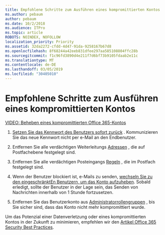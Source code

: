 ```yaml
---
title: Empfohlene Schritte zum Ausführen eines kompromittierten Kontos
ms.author: pebaum
author: pebaum
ms.date: 10/2/2018
ms.audience: ITPro
ms.topic: article
ROBOTS: NOINDEX, NOFOLLOW
localization_priority: Priority
ms.assetid: 32da2272-cfdd-4d47-91da-9258167b67d8
ms.openlocfilehash: 8f68244a42eeb831dfee297aa585108804ffc28b
ms.sourcegitcommit: f1c96fd3890d4e211f7d6bf73b9105fdaab2e11c
ms.translationtype: MT
ms.contentlocale: de-DE
ms.lasthandoff: 03/05/2019
ms.locfileid: "30405010"
---
```

# <a name="recommended-steps-to-take-if-an-account-is-compromised"></a>Empfohlene Schritte zum Ausführen eines kompromittierten Kontos

[VIDEO: Beheben eines kompromittierten Office 365-Kontos](https://www.microsoft.com/videoplayer/embed/RE2jvOb?pid=ocpVideo0-innerdiv-oneplayer&amp;postJsllMsg=true&amp;maskLevel=20&amp;autoplay=true)
  
1. [Setzen Sie das Kennwort des Benutzers sofort zurück](https://support.office.com/article/7a5d073b-7fae-4aa5-8f96-9ecd041aba9c) . Kommunizieren Sie das neue Kennwort nicht per e-Mail an den Endbenutzer. 
    
2. Entfernen Sie alle verdächtigen Weiterleitungs [Adressen](https://support.office.com/article/ab5eb117-0f22-4fa7-a662-3a6bdb0add74) , die auf Postfachebene festgelegt sind. 
    
3. Entfernen Sie alle verdächtigen Posteingangs [Regeln](https://support.office.com/article/1433E3A0-7FB0-4999-B536-50E05CB67FED) , die im Postfach festgelegt sind. 
    
4. Wenn der Benutzer blockiert ist, e-Mails zu senden, [wechseln Sie zu den eingeschränktEn Benutzern, um das Konto aufzuheben](https://protection.office.com/?hash=/restrictedusers). Sobald erledigt, sollte der Benutzer in der Lage sein, das Senden von Nachrichten innerhalb von 1 Stunde fortzusetzen.
    
5. Entfernen Sie das Benutzerkonto aus [Administratorrollengruppen](https://support.office.com/article/eac4d046-1afd-4f1a-85fc-8219c79e1504) , bis Sie sicher sind, dass das Konto nicht mehr kompromittiert wurde. 
    
Um das Potenzial einer Datenverletzung oder eines kompromittierten Kontos in der Zukunft zu minimieren, empfehlen wir den [Artikel Office 365 Security Best Practices](https://support.office.com/article/9295e396-e53d-49b9-ae9b-0b5828cdedc3).
  

